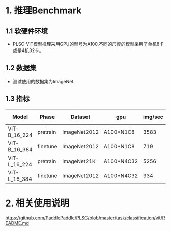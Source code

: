 # 1. 推理Benchmark

## 1.1 软硬件环境

- PLSC-ViT模型推理采用GPU的型号为A100,不同的尺度的模型采用了单机8卡或是4机32卡。

## 1.2 数据集
- 测试使用的数据集为ImageNet.

## 1.3 指标


| Model | Phase | Dataset | gpu | img/sec | Top1 Acc | Official |
| --- | --- | --- | --- | --- | --- | --- |
| ViT-B_16_224 |pretrain  |ImageNet2012  |A100*N1C8  |  3583| 0.75196 | 0.7479 |
| ViT-B_16_384 |finetune  | ImageNet2012 | A100*N1C8 | 719 | 0.77972 | 0.7791 |
| ViT-L_16_224 | pretrain | ImageNet21K | A100*N4C32 | 5256 | - | - |  |
|ViT-L_16_384  |finetune  | ImageNet2012 | A100*N4C32 | 934 | 0.85030 | 0.8505 |

# 2. 相关使用说明

https://github.com/PaddlePaddle/PLSC/blob/master/task/classification/vit/README.md
